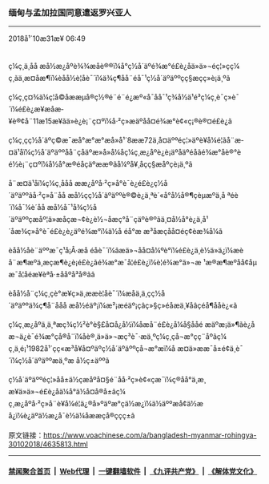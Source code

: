 ### 缅甸与孟加拉国同意遣返罗兴亚人
------------------------

<div class="published">
 <span class="date" title="ä¸­å½æ¶é´">
  <time datetime="2018-10-31T06:49:55+08:00">
   2018å¹´10æ31æ¥ 06:49
  </time>
 </span>
</div>
<br/>
<div class="wsw">
 <p>
  ç¼ç¸ä¸å­å æå½æ¿åºè¾¾æåè®®ï¼å°ç½å´äºé¾æ°é£è¿åä»ä»¬éç¦»çç¼ç¸ãä¸æ­¤åæ¶ï¼èåå½è­¦åè¯´ï¼ä¾ç¶å­å¨éå¯¹ç½å´äºäººçç§æç­ç»è¡ä¸ºã
 </p>
 <p>
  ç¼ç¸ç¤¾ä¼ç¦å©åææµå®ç½®é¨é¨é¿æº«å¯åå¯¹ç¾å½ä¹é³ç¼ç¸è¯­ç»è¯´ï¼é£è¿æ¥æåæ­¥è®¢å¨11æ15æ¥ãä»è¿è¡¨ç¤ºï¼å·²ç»æäºåå¤é¾æ°è¢«ç¡®è®¤é£è¿ã
 </p>
 <p>
  ç¼ç¸çç½å´äºç©æ¯æå°æ°æ°æå»å¹´8ææ72ä¸å¤äººéç¦»äºè¥å¼é¦ãå¨æ­¤ä¹åï¼ç½å´äºäººåå¨çåäºæ»å»å¼åç¼ç¸æ¿åºè¿è¡äºåäºéåãé¾æ°åè®°èé½è¡¨ç¤ºï¼å½å°æ®éåçäºææ®ãå¼ºå¥¸åçç§æåºçè¡ä¸ºã
 </p>
 <p>
  å¨æ­¤ä¹åï¼ç¼ç¸åå­å ææ¿åºå·²ç»å°è¯è¿é£è¿ç½å´äºäººãå·²ç»å¨å­å æå½çç½å´äºäººè®©è¿ä¸ªè´«å°å½å®¶çèµæºä¸å ªéè´ï¼å¯¼è´å­å æå½å¯¹å¾ç½å´äºäººçæåº¦ä»æåçæ¬¢è¿è½¬åæç°å¨çäºè®ºãä¸¤å½å°è¿ä¸å¹´åæ¾ç»å°è¯é£è¿è¿äºé¾æ°ï¼ä½å éå°æ æ³åæçåå¤éç¢èæ¾å¼ã
 </p>
 <p>
  èåå½åè¨äººæ¯ç¹å¡Â·æå éåè¯´ï¼âæä»¬åå¤å¼ºè°ï¼é£è¿ä¸è½ä»ä¿ï¼æèå¨æ¶æºä¸æçæ¶è¿è¡é£è¿ãé¾æ°æ¯å¦é£è¿ï¼è¦é¾æ°ä»¬æ ¹æ®æ¶æºåå¢åµæ¯å¦åéæ¥èªå·±ååºå³å®ãâ
 </p>
 <p>
  èåå½å¨ç¼ç¸çè°æ¥ç»ä¸ææè­¦åè¯´ï¼æåä¸ä¸çç½å´äºäººä¾ç¶å¨åå­å æå½éäº¡ï¼æ²¡æéäº¡çâç»§ç»­é­åæä¸¥åâçéå¶ååè¿«ã
 </p>
 <p>
  ç¼ç¸æ¿åºä¸ä¸ªæç­¾ç½²è°è§£å¤å¿å½ï¼åæå¨é£è¿å¼å§ååé æäºæ¡ä»¶ãè¿åæ¬ä¿è¯é¾æ°çå®å¨ï¼åè®¸ä»ä»¬æç³è¯·æä¸ºç¼ç¸çå¬æ°çç¨åºãç¼ç¸ä¸é¡¹1982å¹´çç«æ³å¥å¤ºäºç½å´äºäººçå¬æ°æï¼å æ­¤ä»ææ¯å±é¢ä¸è¯´ï¼ç½å´äºäººæä¸ºæ å½ç±äººã
 </p>
 <p>
  ç½å´äºäººéç¦»åå±ä½çæåºå¤§é¨åå·²ç»è¢«çæ¯ï¼ç®åå°ä¸æ¸æ¥ä»ä»¬é£è¿åä¼å°ä½å¤å®å±ãç¼ç¸æ¿åºå·²ç»å¨è¥å¼é¦ä¿®å»ºäºæ°çä½æ¿ï¼ä½äººæå¢ä½æå¿ï¼è¿äºä½æ¿å¯è½ä¼åææçå®ççç±ã
 </p>
</div>

原文链接：https://www.voachinese.com/a/bangladesh-myanmar-rohingya-30102018/4635813.html


------------------------
#### [禁闻聚合首页](https://github.com/gfw-breaker/banned-news/blob/master/README.md) &nbsp;|&nbsp; [Web代理](https://github.com/gfw-breaker/open-proxy/blob/master/README.md) &nbsp;|&nbsp;  [一键翻墙软件](https://github.com/gfw-breaker/nogfw/blob/master/README.md) &nbsp;|&nbsp; [《九评共产党》](https://github.com/gfw-breaker/9ping.md/blob/master/README.md#九评之一评共产党是什么) &nbsp;|&nbsp; [《解体党文化》](https://github.com/gfw-breaker/jtdwh.md/blob/master/README.md#绪论)